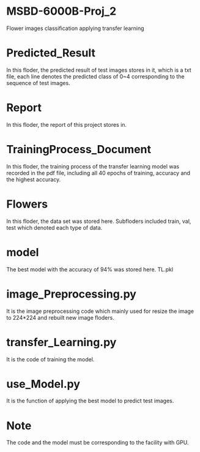 # MSBD-6000B-Proj_2
Flower images classification applying transfer learning
# Predicted_Result
In this floder, the predicted result of test images stores in it, which is a txt file, 
each line denotes the predicted class of 0~4 corresponding to the sequence of test images.
# Report
In this floder, the report of this project stores in.
# TrainingProcess_Document
In this floder, the training process of the transfer learning model was recorded in the pdf file, including all 40 epochs 
of training, accuracy and the highest accuracy.
# Flowers
In this floder, the data set was stored here. Subfloders included train, val, test which denoted each type of data.
# model
The best model with the accuracy of 94% was stored here. TL.pkl
# image_Preprocessing.py
It is the image preprocessing code which mainly used for resize the image to 224*224 and rebuilt new image floders.
# transfer_Learning.py
It is the code of training the model.
# use_Model.py
It is the function of applying the best model to predict test images.
# Note
The code and the model must be corresponding to the facility with GPU.
